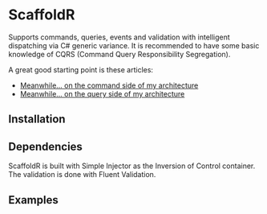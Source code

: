 # ScaffoldR

Supports commands, queries, events and validation with intelligent dispatching via C# generic variance.
It is recommended to have some basic knowledge of CQRS (Command Query Responsibility Segregation). 

A great good starting point is these articles:

* [Meanwhile... on the command side of my architecture](https://www.cuttingedge.it/blogs/steven/pivot/entry.php?id=91)
* [Meanwhile... on the query side of my architecture](https://www.cuttingedge.it/blogs/steven/pivot/entry.php?id=92)

## Installation

## Dependencies 
ScaffoldR is built with Simple Injector as the Inversion of Control container. The validation is done with Fluent Validation.

## Examples
